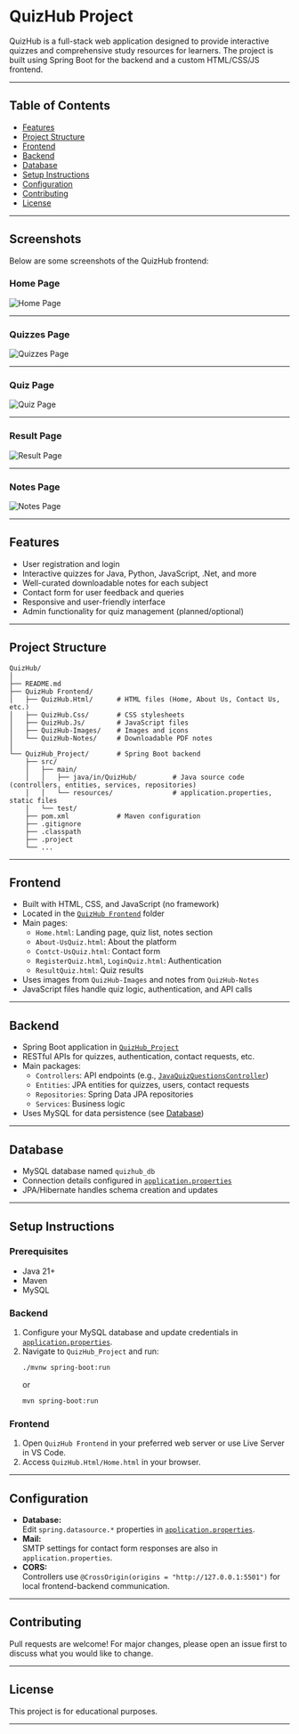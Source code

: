 # QuizHub Project

QuizHub is a full-stack web application designed to provide interactive quizzes and comprehensive study resources for learners. The project is built using Spring Boot for the backend and a custom HTML/CSS/JS frontend.

---

## Table of Contents

- [Features](#features)
- [Project Structure](#project-structure)
- [Frontend](#frontend)
- [Backend](#backend)
- [Database](#database)
- [Setup Instructions](#setup-instructions)
- [Configuration](#configuration)
- [Contributing](#contributing)
- [License](#license)

---
## Screenshots

Below are some screenshots of the QuizHub frontend:

### Home Page

![Home Page](https://github.com/user-attachments/assets/ecd35e4b-2385-43af-a52f-06ff487cd720)


---
### Quizzes Page

![Quizzes Page](https://github.com/user-attachments/assets/49eb6d4d-2b9e-4d4e-a9bf-2ecfc60ccf14)

---

### Quiz Page

![Quiz Page](https://github.com/user-attachments/assets/2a658193-5e3c-4397-8bbd-3a8d3b65a6c2)


---

### Result Page

![Result Page](https://github.com/user-attachments/assets/dc961de9-2262-466c-8392-423d15c68707)

---

### Notes Page

![Notes Page](https://github.com/user-attachments/assets/30c29fff-eddd-4f76-a35f-2fd762aaa1a8)

---

## Features

- User registration and login
- Interactive quizzes for Java, Python, JavaScript, .Net, and more
- Well-curated downloadable notes for each subject
- Contact form for user feedback and queries
- Responsive and user-friendly interface
- Admin functionality for quiz management (planned/optional)

---

## Project Structure

```
QuizHub/
│
├── README.md
├── QuizHub Frontend/
│   ├── QuizHub.Html/      # HTML files (Home, About Us, Contact Us, etc.)
│   ├── QuizHub.Css/       # CSS stylesheets
│   ├── QuizHub.Js/        # JavaScript files
│   ├── QuizHub-Images/    # Images and icons
│   └── QuizHub-Notes/     # Downloadable PDF notes
│
└── QuizHub_Project/       # Spring Boot backend
    ├── src/
    │   ├── main/
    │   │   ├── java/in/QuizHub/         # Java source code (controllers, entities, services, repositories)
    │   │   └── resources/               # application.properties, static files
    │   └── test/
    ├── pom.xml            # Maven configuration
    ├── .gitignore
    ├── .classpath
    ├── .project
    └── ...
```

---

## Frontend

- Built with HTML, CSS, and JavaScript (no framework)
- Located in the [`QuizHub Frontend`](QuizHub%20Frontend) folder
- Main pages:
  - `Home.html`: Landing page, quiz list, notes section
  - `About-UsQuiz.html`: About the platform
  - `Contct-UsQuiz.html`: Contact form
  - `RegisterQuiz.html`, `LoginQuiz.html`: Authentication
  - `ResultQuiz.html`: Quiz results
- Uses images from `QuizHub-Images` and notes from `QuizHub-Notes`
- JavaScript files handle quiz logic, authentication, and API calls

---

## Backend

- Spring Boot application in [`QuizHub_Project`](QuizHub_Project)
- RESTful APIs for quizzes, authentication, contact requests, etc.
- Main packages:
  - `Controllers`: API endpoints (e.g., [`JavaQuizQuestionsController`](QuizHub_Project/src/main/java/in/QuizHub/Controllers/JavaQuizQuestionsController.java))
  - `Entities`: JPA entities for quizzes, users, contact requests
  - `Repositories`: Spring Data JPA repositories
  - `Services`: Business logic
- Uses MySQL for data persistence (see [Database](#database))

---

## Database

- MySQL database named `quizhub_db`
- Connection details configured in [`application.properties`](QuizHub_Project/src/main/resources/application.properties)
- JPA/Hibernate handles schema creation and updates

---

## Setup Instructions

### Prerequisites

- Java 21+
- Maven
- MySQL

### Backend

1. Configure your MySQL database and update credentials in [`application.properties`](QuizHub_Project/src/main/resources/application.properties).
2. Navigate to `QuizHub_Project` and run:
   ```sh
   ./mvnw spring-boot:run
   ```
   or
   ```sh
   mvn spring-boot:run
   ```

### Frontend

1. Open `QuizHub Frontend` in your preferred web server or use Live Server in VS Code.
2. Access `QuizHub.Html/Home.html` in your browser.

---

## Configuration

- **Database:**  
  Edit `spring.datasource.*` properties in [`application.properties`](QuizHub_Project/src/main/resources/application.properties).
- **Mail:**  
  SMTP settings for contact form responses are also in `application.properties`.
- **CORS:**  
  Controllers use `@CrossOrigin(origins = "http://127.0.0.1:5501")` for local frontend-backend communication.

---

## Contributing

Pull requests are welcome! For major changes, please open an issue first to discuss what you would like to change.

---

## License

This project is for educational purposes.

---
